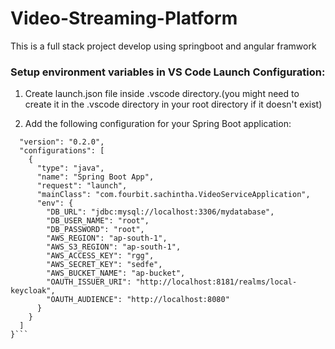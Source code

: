# Video-Streaming-Platform

This is a full stack project develop using springboot and angular framwork

### Setup environment variables in VS Code Launch Configuration:

1. Create launch.json file inside .vscode directory.(you might need to create it in the .vscode directory in your root directory if it doesn't exist)

2. Add the following configuration for your Spring Boot application:

````{
  "version": "0.2.0",
  "configurations": [
    {
      "type": "java",
      "name": "Spring Boot App",
      "request": "launch",
      "mainClass": "com.fourbit.sachintha.VideoServiceApplication",
      "env": {
        "DB_URL": "jdbc:mysql://localhost:3306/mydatabase",
        "DB_USER_NAME": "root",
        "DB_PASSWORD": "root",
        "AWS_REGION": "ap-south-1",
        "AWS_S3_REGION": "ap-south-1",
        "AWS_ACCESS_KEY": "rgg",
        "AWS_SECRET_KEY": "sedfe",
        "AWS_BUCKET_NAME": "ap-bucket",
        "OAUTH_ISSUER_URI": "http://localhost:8181/realms/local-keycloak",
        "OAUTH_AUDIENCE": "http://localhost:8080"
      }
    }
  ]
}```
````
